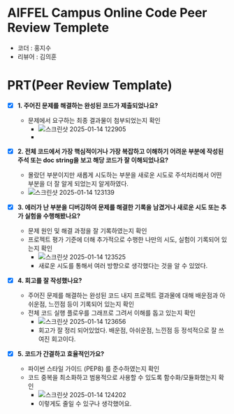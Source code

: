 # AIFFEL Campus Online Code Peer Review Templete
- 코더 : 홍지수
- 리뷰어 : 김의훈


# PRT(Peer Review Template)
- [x]  **1. 주어진 문제를 해결하는 완성된 코드가 제출되었나요?**
    - 문제에서 요구하는 최종 결과물이 첨부되었는지 확인
        - ![스크린샷 2025-01-14 122905](https://github.com/user-attachments/assets/5bda716c-bf46-4f2e-a2f1-6200ba43994e) 
        - 

    
- [x]  **2. 전체 코드에서 가장 핵심적이거나 가장 복잡하고 이해하기 어려운 부분에 작성된 
주석 또는 doc string을 보고 해당 코드가 잘 이해되었나요?**
    - 몰랐던 부분이지만 새롭게 시도하는 부분을 새로운 시도로 주석처리해서 어떤 부분을 더 잘 알게 되었는지 알게하였다.
    - ![스크린샷 2025-01-14 123139](https://github.com/user-attachments/assets/21525db4-772c-4ff2-9861-3b9cedfcbce3)

        
- [x]  **3. 에러가 난 부분을 디버깅하여 문제를 해결한 기록을 남겼거나
새로운 시도 또는 추가 실험을 수행해봤나요?**
    - 문제 원인 및 해결 과정을 잘 기록하였는지 확인
    - 프로젝트 평가 기준에 더해 추가적으로 수행한 나만의 시도, 
    실험이 기록되어 있는지 확인
        - ![스크린샷 2025-01-14 123525](https://github.com/user-attachments/assets/4b0ad47f-2e9d-4837-a473-5dcc9be68fe6)
        - 새로운 시도를 통해서 여러 방향으로 생각했다는 것을 알 수 있었다.

        
- [x]  **4. 회고를 잘 작성했나요?**
    - 주어진 문제를 해결하는 완성된 코드 내지 프로젝트 결과물에 대해
    배운점과 아쉬운점, 느낀점 등이 기록되어 있는지 확인
    - 전체 코드 실행 플로우를 그래프로 그려서 이해를 돕고 있는지 확인
        - ![스크린샷 2025-01-14 123656](https://github.com/user-attachments/assets/b14f0287-5319-4330-9b63-12f6b7ac8ad1)
        - 회고가 잘 정리 되어있었다. 배운점, 아쉬운점, 느낀점 등 정석적으로 잘 쓰여진 회고이다.

        
- [x]  **5. 코드가 간결하고 효율적인가요?**
    - 파이썬 스타일 가이드 (PEP8) 를 준수하였는지 확인
    - 코드 중복을 최소화하고 범용적으로 사용할 수 있도록 함수화/모듈화했는지 확인
        - ![스크린샷 2025-01-14 124202](https://github.com/user-attachments/assets/53a1dbcf-c4e4-4d5b-b840-3902e6c4e8d4)
        - 이렇게도 줄일 수 있구나 생각했어요.
